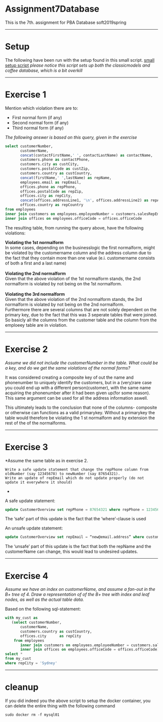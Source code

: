 # Assignment7Database
This is the 7th. assignment for PBA Database soft2019spring

-----------------------------------------------------------------------------------------------------------------------------------
# Setup
The following have been run with the setup found in this small script. [small setup script](https://github.com/cph-js284/MySqlSetup)
*please notice this script sets up both the classicmodels and coffee database, which is a bit overkill*

-----------------------------------------------------------------------------------------------------------------------------------
# Exercise 1
Mention which violation there are to:
  - First normal form (if any)
  - Second normal form (if any)
  - Third normal form (if any)

*The following answer is based on this query, given in the exercise<br>*
```sql
select customerNumber,
       customerName,
       concat(contactFirstName,' ', contactLastName) as contactName,
       customers.phone as contactPhone,
       customers.city as custCity,
       customers.postalCode as custZip,
       customers.country as custCountry,
       concat(firstName,' ',lastName) as repName,
       employees.email as repEmail,
       offices.phone as repPhone,
       offices.postalCode as repZip,
       offices.city as repCity,
       concat(offices.addressLine1, '\n', offices.addressLine2) as repAddress,
       offices.country as repCountry
from employees 
inner join customers on employees.employeeNumber = customers.salesRepEmployeeNumber
inner join offices on employees.officeCode = offices.officeCode
```

The resulting table, from running the query above, have the following violations:

<b>Violating the 1st normalform</b><br>
In some cases, depending on the businesslogic the first normalform, might be violated by the customername column and the address column due to the fact that they contain more than one value (e.i. customername consists of both a first and a last name)<br>
<br>
<b>Violating the 2nd normalform</b><br>
Given that the above violation of the 1st normalform stands, the 2nd normalform is violated by not being on the 1st normalform.<br>
<br>
<b>Violating the 3rd normalform</b><br>
Given that the above violation of the 2nd normalform stands, the 3rd normalform is violated by not being on the 2nd normalform.<br>
Furthermore there are several columns that are not solely dependent on the primary key, due to the fact that this was 3 seperate tables
that were joined. So basicly all the columns from the customer table and the column from the emploeey table are in violation.

----------------------------------------------------------------------------------------------------------------------------------
# Exercise 2

*Assume we did not include the customerNumber in the table. What could be a key, and do we get the same violations of the normal forms?*

It was considered creating a composite key of out the name and phonenumber to uniquely identify the customers, but in a (very)rare case you could end up with a different person(customer), with the same name acquiring the phonenumber after it had been given up(for some reason). This same argument can be used for all the address information aswell.
 
This ultimately leads to the conclusion that none of the columns- composite or otherwise can functions as a valid primarykey. 
Without a primarykey the table would therefore be violating the 1 st normalform and by extension the rest of the of the normalforms.

------------------------------------------------------------------------------------------------------------------------
# Exercise 3
*Assume the same table as in exercise 2.

    Write a safe update statement that change the repPhone column from oldNumber (say 12345678) to newNumber (say 87654321).
    Write an update of repEmail which do not update properly (do not update it everywhere it should)
*
A safe update statement:
```sql
update CustomerOverview set repPhone = 87654321 where repPhone = 12345678
```
The ‘safe’ part of this update is the fact that the ‘where’-clause is used

An unsafe update statement:
```sql
update CustomerOverview set repEmail = “new@email.address” where customerName = "Mini Wheels Co." and repName = "Leslie Jennings"
```
The ‘unsafe’ part of this update is the fact that both the repName and the customerName can change, this would lead to undesired updates.

------------------------------------------------------------------------------------------------------------------
# Exercise 4

*Assume we have an index on customerName, and assume a fan-out in the B+ tree of 4.
Draw a representation of of the B+ tree with index and leaf nodes, as well as the actual table data.*

Based on the following sql-statement:
```sql
with my_cust as
   (select customerNumber,
       customerName,
       customers.country as custCountry,
       offices.city      as repCity
    from employees
       inner join customers on employees.employeeNumber = customers.salesRepEmployeeNumber
       inner join offices on employees.officeCode = offices.officeCode)
select *
from my_cust
where repCity = 'Sydney'
```

----------------------------------------------------------------------------------------------------------------
# cleanup
If you did indeed you the above script to setup the docker container, you can delete the entire thing with the following command
```
sudo docker rm -f mysql01
```
